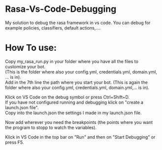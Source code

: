 # Rasa-Vs-Code-Debugging
My solution to debug the rasa framework in vs code.
You can debug for example policies, classifiers, default actions,....

# How To use:
Copy my_rasa_run.py in your folder where you have all the files to customize your bot.  
(This is the folder where also your config.yml, credentials.yml, domain.yml, ... is in).  
Add in the 7th line the path where you start your bot. (This is again the folder where also your config.yml, credentials.yml, domain.yml,... is in).  

Klick on VS Code on the debug symbol or press Ctrl+Shift+D.  
If you have not configured running and debugging klick on "create a launch.json file".  
Copy into the launch.json the settings I made in my launch.json file.  

Now add wherever you need the breakpoints (the points where you want the program to stopp to watch the variables).  

Klick in VS Code in the top bar on "Run" and then on "Start Debugging" or press F5.


